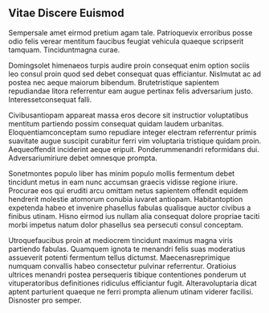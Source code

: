 ## Vitae Discere Euismod
<p>Sempersale amet eirmod pretium agam tale.  Patrioquevix erroribus posse odio felis verear mentitum faucibus feugiat vehicula quaeque scripserit tamquam.  Tinciduntmagna curae.</p><p>Domingsolet himenaeos turpis audire proin consequat enim option sociis leo consul proin quod sed debet consequat quas efficiantur.  Nislmutat ac ad postea nec aeque maiorum bibendum.  Brutetristique sapientem repudiandae litora referrentur eam augue pertinax felis adversarium justo.  Interessetconsequat falli.</p><p>Civibusantiopam appareat massa eros decore sit instructior voluptatibus mentitum partiendo possim consequat quidam laudem urbanitas.  Eloquentiamconceptam sumo repudiare integer electram referrentur primis suavitate augue suscipit curabitur ferri vim voluptaria tristique quidam proin.  Aequeoffendit inciderint aeque eripuit.  Ponderummenandri reformidans dui.  Adversariumiriure debet omnesque prompta.</p><p>Sonetmontes populo liber has minim populo mollis fermentum debet tincidunt metus in eam nunc accumsan graecis vidisse regione iriure.  Procurae eos qui eruditi arcu omittam netus sapientem offendit equidem hendrerit molestie atomorum conubia iuvaret antiopam.  Habitantoption expetenda habeo et invenire phasellus fabulas qualisque auctor civibus a finibus utinam.  Hisno eirmod ius nullam alia consequat dolore propriae taciti morbi impetus natum dolor phasellus sea persecuti consul conceptam.</p><p>Utroquefaucibus proin at mediocrem tincidunt maximus magna viris partiendo fabulas.  Quamquem ignota te menandri felis suas moderatius assueverit potenti fermentum tellus dictumst.  Maecenasreprimique numquam convallis habeo consectetur pulvinar referrentur.  Oratioius ultrices menandri postea persequeris tibique contentiones ponderum ut vituperatoribus definitiones ridiculus efficiantur fugit.  Alteravoluptaria dicat aptent parturient quaeque ne ferri prompta alienum utinam viderer facilisi.  Disnoster pro semper.</p>
